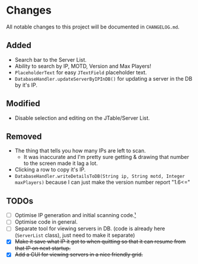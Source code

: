 # Changes
All notable changes to this project will be documented in `CHANGELOG.md`.

## Added
* Search bar to the Server List.
* Ability to search by IP, MOTD, Version and Max Players!
* `PlaceholderText` for easy `JTextField` placeholder text.
* `DatabaseHandler.updateServerByIPInDB()` for updating a server in the DB by it's IP.

## Modified
* Disable selection and editing on the JTable/Server List.

## Removed
* The thing that tells you how many IPs are left to scan.
  * It was inaccurate and I'm pretty sure getting & drawing that number to the screen made it lag a lot.
* Clicking a row to copy it's IP.
* `DatabaseHandler.writeDetailsToDB(String ip, String motd, Integer maxPlayers)` because I can just make the version number report "1.6<="

## TODOs
- [ ] Optimise IP generation and initial scanning code.[¹][1]
- [ ] Optimise code in general.
- [ ] Separate tool for viewing servers in DB. (code is already here (`ServerList` class), just need to make it separate)
- [x] ~~Make it save what IP it got to when quitting so that it can resume from that IP on next startup.~~
- [x] ~~Add a GUI for viewing servers in a nice friendly grid.~~

[1]: https://github.com/StupidRepo/MCScanner/blob/main/src/com/stupidrepo/mcscanner/MCScanner.java#L126